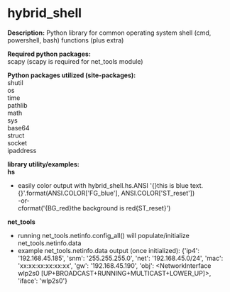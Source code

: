 # hybrid_shell
**Description:**
Python library for common operating system shell (cmd, powershell, bash) functions (plus extra)

**Required python packages:**   
scapy (scapy is required for net_tools module)

**Python packages utilized (site-packages):**   
shutil   
os   
time   
pathlib   
math   
sys   
base64   
struct   
socket   
ipaddress   

**library utility/examples:**   
**hs**   
- easily color output with hybrid_shell.hs.ANSI
  '{}this is blue text.{}'.format(ANSI.COLOR['FG_blue'], ANSI.COLOR['ST_reset'])   
  -or-   
  cformat('{BG_red}the background is red{ST_reset}')   

**net_tools**   
- running net_tools.netinfo.config_all() will populate/initialize net_tools.netinfo.data
- example net_tools.netinfo.data output (once initialized): {'ip4': '192.168.45.185', 'snm': '255.255.255.0', 'net': '192.168.45.0/24', 'mac': 'xx:xx:xx:xx:xx:xx', 'gw': '192.168.45.190', 'obj': <NetworkInterface wlp2s0 [UP+BROADCAST+RUNNING+MULTICAST+LOWER_UP]>, 'iface': 'wlp2s0'}
